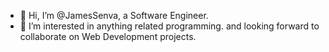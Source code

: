 - 👋 Hi, I’m @JamesSenva, a Software Engineer.
- 👀 I’m interested in anything related programming. and looking forward to collaborate on Web Development projects.


<!---
JamesSenva/JamesSenva is a ✨ special ✨ repository because its `README.md` (this file) appears on your GitHub profile.
You can click the Preview link to take a look at your changes.
- I started learning Web Development from the Odin Project from 28th Nov 2021.
--->
